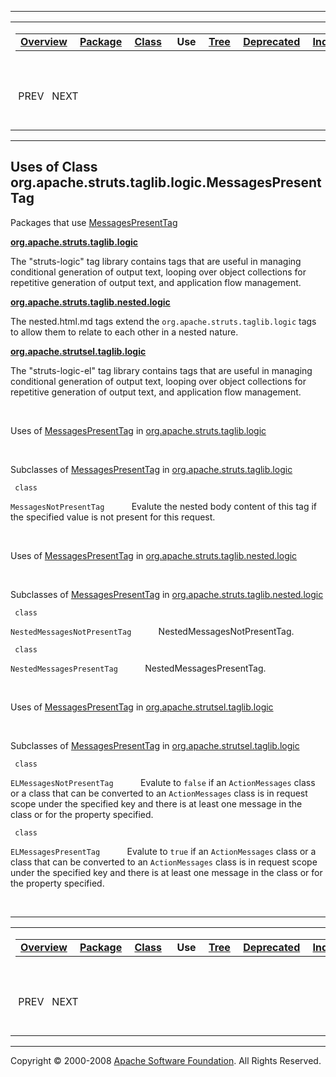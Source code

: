 ------------------------------------------------------------------------

<span id="navbar_top"></span> [](#skip-navbar_top "Skip navigation links")

<table>
<colgroup>
<col width="50%" />
<col width="50%" />
</colgroup>
<tbody>
<tr class="odd">
<td align="left"><span id="navbar_top_firstrow"></span>
<table>
<tbody>
<tr class="odd">
<td align="left"><a href="../../../../../../overview-summary.html.md"><strong>Overview</strong></a> </td>
<td align="left"><a href="../package-summary.html.md"><strong>Package</strong></a> </td>
<td align="left"><a href="../../../../../../org/apache/struts/taglib/logic/MessagesPresentTag.html.md" title="class in org.apache.struts.taglib.logic"><strong>Class</strong></a> </td>
<td align="left"> <strong>Use</strong> </td>
<td align="left"><a href="../package-tree.html.md"><strong>Tree</strong></a> </td>
<td align="left"><a href="../../../../../../deprecated-list.html.md"><strong>Deprecated</strong></a> </td>
<td align="left"><a href="../../../../../../index-all.html.md"><strong>Index</strong></a> </td>
<td align="left"><a href="../../../../../../help-doc.html.md"><strong>Help</strong></a> </td>
</tr>
</tbody>
</table></td>
<td align="left"></td>
</tr>
<tr class="even">
<td align="left"> PREV   NEXT</td>
<td align="left"><a href="../../../../../../index.html.md?org/apache/struts/taglib/logic//class-useMessagesPresentTag.html"><strong>FRAMES</strong></a>    <a href="MessagesPresentTag.html"><strong>NO FRAMES</strong></a>    
<a href="../../../../../../allclasses-noframe.html.md"><strong>All Classes</strong></a></td>
</tr>
</tbody>
</table>

<span id="skip-navbar_top"></span>

------------------------------------------------------------------------

**Uses of Class
 org.apache.struts.taglib.logic.MessagesPresentTag**
----------------------------------------------------

Packages that use [MessagesPresentTag](../../../../../../org/apache/struts/taglib/logic/MessagesPresentTag.html.md "class in org.apache.struts.taglib.logic")

[**org.apache.struts.taglib.logic**](#org.apache.struts.taglib.logic)

The "struts-logic" tag library contains tags that are useful in managing conditional generation of output text, looping over object collections for repetitive generation of output text, and application flow management. 

[**org.apache.struts.taglib.nested.logic**](#org.apache.struts.taglib.nested.logic)

The nested.html.md tags extend the `org.apache.struts.taglib.logic` tags to allow them to relate to each other in a nested nature. 

[**org.apache.strutsel.taglib.logic**](#org.apache.strutsel.taglib.logic)

The "struts-logic-el" tag library contains tags that are useful in managing conditional generation of output text, looping over object collections for repetitive generation of output text, and application flow management. 

 

<span id="org.apache.struts.taglib.logic"></span>

Uses of [MessagesPresentTag](../../../../../../org/apache/struts/taglib/logic/MessagesPresentTag.html.md "class in org.apache.struts.taglib.logic") in [org.apache.struts.taglib.logic](../../../../../../org/apache/struts/taglib/logic/package-summary.html)

 

Subclasses of [MessagesPresentTag](../../../../../../org/apache/struts/taglib/logic/MessagesPresentTag.html.md "class in org.apache.struts.taglib.logic") in [org.apache.struts.taglib.logic](../../../../../../org/apache/struts/taglib/logic/package-summary.html)

` class`

`MessagesNotPresentTag`
           Evalute the nested body content of this tag if the specified value is not present for this request.

 

<span id="org.apache.struts.taglib.nested.logic"></span>

Uses of [MessagesPresentTag](../../../../../../org/apache/struts/taglib/logic/MessagesPresentTag.html.md "class in org.apache.struts.taglib.logic") in [org.apache.struts.taglib.nested.logic](../../../../../../org/apache/struts/taglib/nested/logic/package-summary.html)

 

Subclasses of [MessagesPresentTag](../../../../../../org/apache/struts/taglib/logic/MessagesPresentTag.html.md "class in org.apache.struts.taglib.logic") in [org.apache.struts.taglib.nested.logic](../../../../../../org/apache/struts/taglib/nested/logic/package-summary.html)

` class`

`NestedMessagesNotPresentTag`
           NestedMessagesNotPresentTag.

` class`

`NestedMessagesPresentTag`
           NestedMessagesPresentTag.

 

<span id="org.apache.strutsel.taglib.logic"></span>

Uses of [MessagesPresentTag](../../../../../../org/apache/struts/taglib/logic/MessagesPresentTag.html.md "class in org.apache.struts.taglib.logic") in [org.apache.strutsel.taglib.logic](../../../../../../org/apache/strutsel/taglib/logic/package-summary.html)

 

Subclasses of [MessagesPresentTag](../../../../../../org/apache/struts/taglib/logic/MessagesPresentTag.html.md "class in org.apache.struts.taglib.logic") in [org.apache.strutsel.taglib.logic](../../../../../../org/apache/strutsel/taglib/logic/package-summary.html)

` class`

`ELMessagesNotPresentTag`
           Evalute to `false` if an `ActionMessages` class or a class that can be converted to an `ActionMessages` class is in request scope under the specified key and there is at least one message in the class or for the property specified.

` class`

`ELMessagesPresentTag`
           Evalute to `true` if an `ActionMessages` class or a class that can be converted to an `ActionMessages` class is in request scope under the specified key and there is at least one message in the class or for the property specified.

 

------------------------------------------------------------------------

<span id="navbar_bottom"></span> [](#skip-navbar_bottom "Skip navigation links")

<table>
<colgroup>
<col width="50%" />
<col width="50%" />
</colgroup>
<tbody>
<tr class="odd">
<td align="left"><span id="navbar_bottom_firstrow"></span>
<table>
<tbody>
<tr class="odd">
<td align="left"><a href="../../../../../../overview-summary.html.md"><strong>Overview</strong></a> </td>
<td align="left"><a href="../package-summary.html.md"><strong>Package</strong></a> </td>
<td align="left"><a href="../../../../../../org/apache/struts/taglib/logic/MessagesPresentTag.html.md" title="class in org.apache.struts.taglib.logic"><strong>Class</strong></a> </td>
<td align="left"> <strong>Use</strong> </td>
<td align="left"><a href="../package-tree.html.md"><strong>Tree</strong></a> </td>
<td align="left"><a href="../../../../../../deprecated-list.html.md"><strong>Deprecated</strong></a> </td>
<td align="left"><a href="../../../../../../index-all.html.md"><strong>Index</strong></a> </td>
<td align="left"><a href="../../../../../../help-doc.html.md"><strong>Help</strong></a> </td>
</tr>
</tbody>
</table></td>
<td align="left"></td>
</tr>
<tr class="even">
<td align="left"> PREV   NEXT</td>
<td align="left"><a href="../../../../../../index.html.md?org/apache/struts/taglib/logic//class-useMessagesPresentTag.html"><strong>FRAMES</strong></a>    <a href="MessagesPresentTag.html"><strong>NO FRAMES</strong></a>    
<a href="../../../../../../allclasses-noframe.html.md"><strong>All Classes</strong></a></td>
</tr>
</tbody>
</table>

<span id="skip-navbar_bottom"></span>

------------------------------------------------------------------------

Copyright © 2000-2008 [Apache Software Foundation](http://www.apache.org/). All Rights Reserved.

